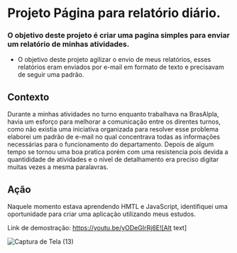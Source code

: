 # Projeto Página para relatório diário.

### O objetivo deste projeto é criar uma pagina simples para enviar um relatório de minhas atividades.

- O objetivo deste projeto agilizar o envio de meus relatórios, esses relatórios eram enviados por e-mail em formato de texto e precisavam de seguir uma padrão.


## Contexto

Durante a minhas atividades no turno enquanto trabalhava na BrasAlpla, havia um esforço para melhorar a comunicação entre os direntes turnos, como não existia uma iniciativa organizada para resolver esse problema elaborei um padrão de e-mail no qual concentrava todas as informações necessárias para o funcionamento do departamento. Depois de algum tempo se tornou uma boa pratica porém com uma resistencia pois devida a quantididade de atividades e o nivel de detalhamento era preciso digitar muitas vezes a mesma paralavras.


## Ação

Naquele momento estava aprendendo HMTL e JavaScript, identifiquei uma oportunidade para criar uma aplicação utilizando meus estudos.



Link de demostração: https://youtu.be/yODeGIrRj6E![Alt text]
    
    
![Captura de Tela (13)](https://github.com/LeandroFogaca/page-to-daily-report/assets/27831619/6170e95f-89f1-474d-bc61-28109b27ac56)

